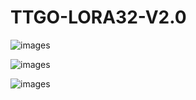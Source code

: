 # TTGO-LORA32-V2.0



![images](https://github.com/LilyGO/TTGO-LORA32-V2.0/blob/master/images/image4.jpg)

![images](https://github.com/LilyGO/TTGO-LORA32-V2.0/blob/master/images/image2.jpg)

![images](https://github.com/LilyGO/TTGO-LORA32-V2.0/blob/master/images/image3.jpg)
